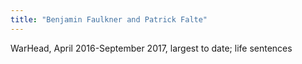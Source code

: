 ```yaml
---
title: "Benjamin Faulkner and Patrick Falte"
---
```

WarHead, April 2016-September 2017, largest to date; life sentences


